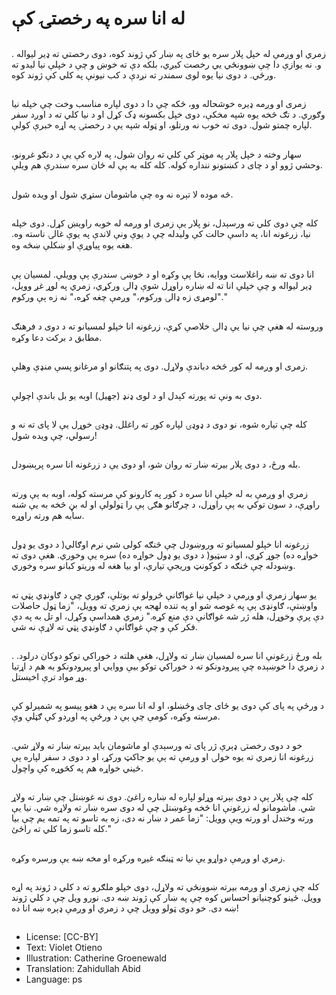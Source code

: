 # له انا سره په رخصتۍ کې

##
.
زمري او وږمې له خپل پلار سره یو ځای په ښار کې ژوند کوه، دوی رخصتي ته ډير لیواله و. نه یوازې دا چې ښوونځي يي رخصت کيږي، بلکه دې ته خوښ و چې د خپلې نیا لیدو ته ورځي. د دوی نیا یوه لوی سمندر ته نږدې د کب نیونې په کلي کې ژوند کوه.

##
زمری او وږمه ډیره خوشحاله وو، ځکه چې دا د دوی لپاره مناسب وخت چې خپله نیا وګوري. د تګ څخه یوه شپه مخکې، دوی خپل بکسونه ډک کړل او د نیا کلي ته د اوږد سفر لپاره چمتو شول. دوی ته خوب نه ورتلو، او ټوله شپه یې د رخصتۍ په اړه خبرې کولې.

##
سهار وخته د خپل پلار په موټر کې کلي ته روان شول، په لاره کې یې د دنګو غرونو، وحشي ژوو او د چای د کښتونو ننداره کوله. کله کله به ېې له ځان سره سندرې هم ویلې.

##
څه موده لا تېره نه وه چې ماشومان ستړي شول او ویده شول.

##
کله چې دوی کلي ته ورسېدل، نو پلار یې زمری او وږمه له خوبه راویښ کړل. دوی خپله نیا، زرغونه انا، په داسې حالت کې ولیدله چې د یوې ونې لاندې په یوې غالۍ ناسته وه. هغه یوه پیاوړې او ښکلې ښځه وه.

##
انا دوی ته ښه راغلاست ووایه، نڅا ېې وکړه او د خوښۍ سندرې ېې وویلې. لمسیان ېې ډير لیواله و چې خپلې انا ته له ښاره راوړل شوې ډالۍ ورکړي، زمري په لوړ غږ وویل، "لومړی زه ډالۍ ورکوم،" وږمې چغه کړه،" نه زه ېې ورکوم."

##
وروسته له هغې چې نیا یې ډالۍ خلاصې کړې، زرغونه انا خپلو لمسیانو ته د دوی د فرهنګ مطابق د برکت دعا وکړه.

##
زمری او وږمه له کور څخه دباندې ولاړل. دوی په پتنګانو او مرغانو پسې منډې وهلې.

##
دوی به ونې ته پورته کېدل او د لوى ډنډ (جهيل) اوبه يو بل باندې اچولې.

##
کله چې تیاره شوه، نو دوی د ډوډۍ لپاره کور ته راغلل. ډوډۍ خوړل یې لا پای ته نه و رسولي، چې ویده شول!

##
بله ورځ، د دوی پلار بیرته ښار ته روان شو، او دوی یې د زرغونه انا سره پرېښودل.

##
زمري او وږمې به له خپلې انا سره د کور په کارونو کې مرسته کوله، اوبه به ېې ورته راوړې، د سون توکي به ېې راوړل، د چرګانو هګۍ ېې را ټولولې او له بڼ څخه به يې شنه سابه هم ورته راوړه.

##
زرغونه انا خپلو لمسیانو ته وروښودل چې څنګه کولی شي نرم اوګالي( د دوی یو ډول خواړه ده) جوړ کړي، او د سټیو( د دوی یو ډول خواړه ده) سره یې وخوري. هغې دوی ته وښودله چې څنګه د کوکونټ وريجې تیارې، او بیا هغه له وریتو کبانو سره وخوري.

##
یو سهار زمري او وږمې د خپلې نیا غواګانې څرولو ته بوتلې، ګوري چې د ګاونډي پټي ته واوښتې، ګاونډی ېې په غوصه شو او په تنده لهجه ېې زمري ته وویل، "زما ټول حاصلات دې پرې وخوړل، هله ژر شه غواګانې دې منع کړه." زمري همداسې وکړل، او تل به په دې فکر کې و چې غواګانې د ګاونډي پټي ته لاړې نه شي.

##
.
بله ورځ زرغونې انا سره لمسیان ښار ته ولاړل، هغې هلته د خوراکي توکو دوکان درلود. د زمري دا خوښېده چې پیرودونکو ته د خوراکي توکو بیې ووايي او پیرودونکو به هم د اړتیا وړ مواد ترې اخیستل.

##
د ورځې په پای کې دوی یو ځای چای وڅښلو، او له انا سره ېې د هغو پیسو په شمیرلو کې مرسته وکړه، کومې چې ېې د ورځې په اوږدو کې ګټلې وې.

##
خو د دوی رخصتۍ ډېرې ژر پای ته ورسېدې او ماشومان باید بېرته ښار ته ولاړ شي. زرغونه انا زمري ته یوه خولۍ او وږمې ته ېې یو جاکټ ورکړ، او د دوی د سفر لپاره ېې ځيني خواړه هم په کڅوړه کې واچول.

##
کله چې پلار ېې د دوی بېرته وړلو لپاره له ښاره راغئ. دوی نه غوښتل چې ښار ته ولاړ شي. ماشومانو له زرغونې انا څخه وغوښتل چې له دوی سره ښار ته ولاړه شي. نیا یې ورته وخندل او ورته ویې وویل: "زما عمر د ښار نه دی، زه به تاسو ته په تمه یم چې بیا کله تاسو زما کلي ته راځئ."

##
زمري او وږمې دواړو یې نیا ته ټینګه غیږه ورکړه او مخه ښه یې ورسره وکړه.

##
کله چې زمری او وږمه بیرته ښوونځي ته ولاړل، دوی خپلو ملګرو ته د کلي د ژوند په اړه وویل. ځینو کوچنیانو احساس کوه چې په ښار کې ژوند ښه دی. نورو ویل چې د کلي ژوند ښه دی. خو دوی ټولو وویل چې د زمري او وږمې ډېره ښه انا ده!

##
* License: [CC-BY]
* Text: Violet Otieno
* Illustration: Catherine Groenewald
* Translation: Zahidullah Abid
* Language: ps
